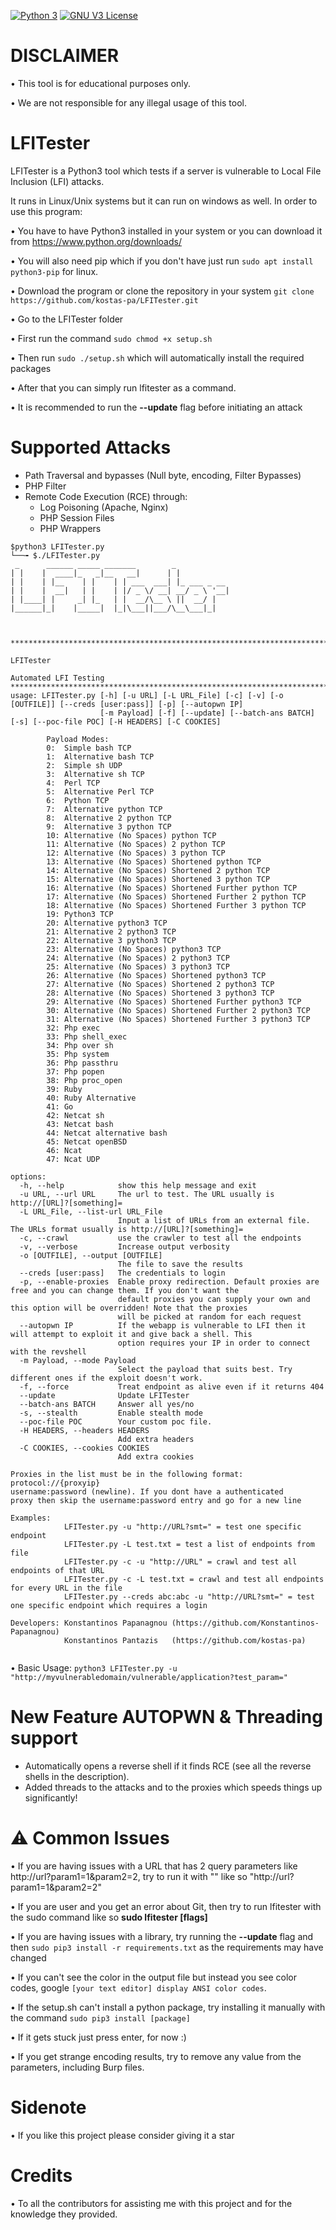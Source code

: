 [![Python 3](https://img.shields.io/badge/Python-3-blue.svg)](https://www.python.org/downloads/)
[![GNU V3 License](https://img.shields.io/badge/License-GNUV3-red.svg)](LICENSE)

# DISCLAIMER
• This tool is for educational purposes only.

• We are not responsible for any illegal usage of this tool.



# LFITester

LFITester is a Python3 tool which tests if a server is vulnerable to Local File Inclusion (LFI) attacks.

It runs in Linux/Unix systems but it can run on windows as well. In order to use this program:

• You have to have Python3 installed in your system or you can download it from https://www.python.org/downloads/

• You will also need pip which if you don't have just run ```sudo apt install python3-pip``` for linux.

• Download the program or clone the repository in your system `git clone https://github.com/kostas-pa/LFITester.git`

• Go to the LFITester folder

• First run the command ```sudo chmod +x setup.sh```

• Then run ```sudo ./setup.sh``` which will automatically install the required packages  

• After that you can simply run lfitester as a command.

• It is recommended to run the **--update** flag before initiating an attack

# Supported Attacks

- Path Traversal and bypasses (Null byte, encoding, Filter Bypasses)
- PHP Filter
- Remote Code Execution (RCE) through:
   - Log Poisoning (Apache, Nginx)
   - PHP Session Files
   - PHP Wrappers

```
$python3 LFITester.py 
└──╼ $./LFITester.py 
 _      ______ _____ _______        _            
| |    |  ____|_   _|__   __|      | |           
| |    | |__    | |    | | ___  ___| |_ ___ _ __ 
| |    |  __|   | |    | |/ _ \/ __| __/ _ \ '__|
| |____| |     _| |_   | |  __/\__ \ ||  __/ |   
|______|_|    |_____|  |_|\___||___/\__\___|_|   
                                                 
                                                 

**********************************************************************************************************************************************************************************************
                                                                                          LFITester
                                                                                    Automated LFI Testing
**********************************************************************************************************************************************************************************************
usage: LFITester.py [-h] [-u URL] [-L URL_File] [-c] [-v] [-o [OUTFILE]] [--creds [user:pass]] [-p] [--autopwn IP]
                    [-m Payload] [-f] [--update] [--batch-ans BATCH] [-s] [--poc-file POC] [-H HEADERS] [-C COOKIES]

        Payload Modes:
        0:  Simple bash TCP
        1:  Alternative bash TCP
        2:  Simple sh UDP
        3:  Alternative sh TCP
        4:  Perl TCP
        5:  Alternative Perl TCP
        6:  Python TCP
        7:  Alternative python TCP
        8:  Alternative 2 python TCP
        9:  Alternative 3 python TCP
        10: Alternative (No Spaces) python TCP
        11: Alternative (No Spaces) 2 python TCP
        12: Alternative (No Spaces) 3 python TCP
        13: Alternative (No Spaces) Shortened python TCP
        14: Alternative (No Spaces) Shortened 2 python TCP
        15: Alternative (No Spaces) Shortened 3 python TCP
        16: Alternative (No Spaces) Shortened Further python TCP
        17: Alternative (No Spaces) Shortened Further 2 python TCP
        18: Alternative (No Spaces) Shortened Further 3 python TCP
        19: Python3 TCP
        20: Alternative python3 TCP
        21: Alternative 2 python3 TCP
        22: Alternative 3 python3 TCP
        23: Alternative (No Spaces) python3 TCP
        24: Alternative (No Spaces) 2 python3 TCP
        25: Alternative (No Spaces) 3 python3 TCP
        26: Alternative (No Spaces) Shortened python3 TCP
        27: Alternative (No Spaces) Shortened 2 python3 TCP
        28: Alternative (No Spaces) Shortened 3 python3 TCP
        29: Alternative (No Spaces) Shortened Further python3 TCP
        30: Alternative (No Spaces) Shortened Further 2 python3 TCP
        31: Alternative (No Spaces) Shortened Further 3 python3 TCP
        32: Php exec
        33: Php shell_exec
        34: Php over sh
        35: Php system
        36: Php passthru
        37: Php popen
        38: Php proc_open
        39: Ruby
        40: Ruby Alternative
        41: Go
        42: Netcat sh
        43: Netcat bash
        44: Netcat alternative bash
        45: Netcat openBSD
        46: Ncat
        47: Ncat UDP 

options:
  -h, --help            show this help message and exit
  -u URL, --url URL     The url to test. The URL usually is http://[URL]?[something]=
  -L URL_File, --list-url URL_File
                        Input a list of URLs from an external file. The URLs format usually is http://[URL]?[something]=
  -c, --crawl           use the crawler to test all the endpoints
  -v, --verbose         Increase output verbosity
  -o [OUTFILE], --output [OUTFILE]
                        The file to save the results
  --creds [user:pass]   The credentials to login
  -p, --enable-proxies  Enable proxy redirection. Default proxies are free and you can change them. If you don't want the
                        default proxies you can supply your own and this option will be overridden! Note that the proxies
                        will be picked at random for each request
  --autopwn IP          If the webapp is vulnerable to LFI then it will attempt to exploit it and give back a shell. This
                        option requires your IP in order to connect with the revshell
  -m Payload, --mode Payload
                        Select the payload that suits best. Try different ones if the exploit doesn't work.
  -f, --force           Treat endpoint as alive even if it returns 404
  --update              Update LFITester
  --batch-ans BATCH     Answer all yes/no
  -s, --stealth         Enable stealth mode
  --poc-file POC        Your custom poc file.
  -H HEADERS, --headers HEADERS
                        Add extra headers
  -C COOKIES, --cookies COOKIES
                        Add extra cookies

Proxies in the list must be in the following format: protocol://{proxyip} 
username:password (newline). If you dont have a authenticated 
proxy then skip the username:password entry and go for a new line

Examples: 
            LFITester.py -u "http://URL?smt=" = test one specific endpoint
            LFITester.py -L test.txt = test a list of endpoints from file
            LFITester.py -c -u "http://URL" = crawl and test all endpoints of that URL
            LFITester.py -c -L test.txt = crawl and test all endpoints for every URL in the file
            LFITester.py --creds abc:abc -u "http://URL?smt=" = test one specific endpoint which requires a login

Developers: Konstantinos Papanagnou (https://github.com/Konstantinos-Papanagnou)
            Konstantinos Pantazis   (https://github.com/kostas-pa)


```

• Basic Usage: `python3 LFITester.py -u "http://myvulnerabledomain/vulnerable/application?test_param="`

# New Feature AUTOPWN & Threading support
- Automatically opens a reverse shell if it finds RCE (see all the reverse shells in the description).
- Added threads to the attacks and to the proxies which speeds things up significantly!

# ⚠️ Common Issues
• If you are having issues with a URL that has 2 query parameters like http://url?param1=1&param2=2, try to run it with "" like so "http://url?param1=1&param2=2"

• If you are user and you get an error about Git, then try to run lfitester with the sudo command like so **sudo lfitester [flags]**

• If you are having issues with a library, try running the **--update** flag and then ```sudo pip3 install -r requirements.txt``` as the requirements may have changed

• If you can't see the color in the output file but instead you see color codes, google ```[your text editor] display ANSI color codes```.

• If the setup.sh can't install a python package, try installing it manually with the command ```sudo pip3 install [package]```

• If it gets stuck just press enter, for now :)

• If you get strange encoding results, try to remove any value from the parameters, including Burp files.

# Sidenote
• If you like this project please consider giving it a star

# Credits
• To all the contributors for assisting me with this project and for the knowledge they provided.

